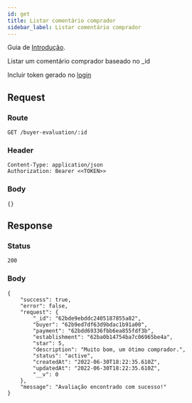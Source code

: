 ```yaml
---
id: get
title: Listar comentário comprador
sidebar_label: Listar comentário comprador
---
```


Guia de [Introdução](introduction.md).

Listar um comentário comprador baseado no _id

Incluir token gerado no [login](authentication)

## Request

### Route

    GET /buyer-evaluation/:id

### Header

    Content-Type: application/json
    Authorization: Bearer <<TOKEN>>

### Body

    {}

## Response

### Status

    200

### Body

    {
        "success": true,
        "error": false,
        "request": {
            "_id": "62bde9ebddc2405187855a82",
            "buyer": "62b9ed7df63d9bdac1b91a00",
            "payment": "62bdd69336fbb6ea855fdf3b",
            "establishment": "62ba0b14754ba7c06965be4a",
            "star": 5,
            "description": "Muito bom, um ótimo comprador.",
            "status": "active",
            "createdAt": "2022-06-30T18:22:35.610Z",
            "updatedAt": "2022-06-30T18:22:35.610Z",
            "__v": 0
        },
        "message": "Avaliação encontrado com sucesso!"
    }